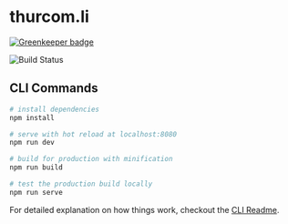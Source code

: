 # thurcom.li

[![Greenkeeper badge](https://badges.greenkeeper.io/conblem/thurcom.li.svg?style=shield)](https://greenkeeper.io/)

![Build Status](https://circleci.com/gh/conblem/thurcom.li.svg?style=shield)

## CLI Commands

```bash
# install dependencies
npm install

# serve with hot reload at localhost:8080
npm run dev

# build for production with minification
npm run build

# test the production build locally
npm run serve
```

For detailed explanation on how things work, checkout the [CLI Readme](https://github.com/developit/preact-cli/blob/master/README.md).
